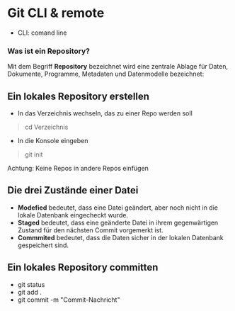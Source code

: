 # Git CLI & remote
- CLI: comand line

### Was ist ein Repository?

Mit dem Begriff **Repository** bezeichnet wird eine zentrale Ablage für Daten, Dokumente, Programme, Metadaten und Datenmodelle bezeichnet:

## Ein lokales Repository erstellen

- In das Verzeichnis wechseln, das zu einer Repo werden soll
> cd Verzeichnis
- In die Konsole eingeben
> git init

Achtung: Keine Repos in andere Repos einfügen

## Die drei Zustände einer Datei

- **Modefied** bedeutet, dass eine Datei geändert, aber noch nicht in die lokale Datenbank eingecheckt wurde.
- **Staged** bedeutet, dass eine geänderte Datei in ihrem gegenwärtigen Zustand für den nächsten Commit vorgemerkt ist.
- **Commmited** bedeutet, dass die Daten sicher in der lokalen Datenbank gespeichert sind.

## Ein lokales Repository committen

- git status
- git add .
- git commit -m "Commit-Nachricht"
